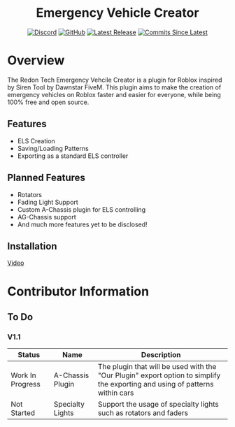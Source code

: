 <h1 align="center">Emergency Vehicle Creator</h1>

<div align="center">
  
  [![Discord](https://img.shields.io/discord/536555061510144020?label=discord&logo=discord&style=for-the-badge)](https://discord.gg/Eb384Xw)
  [![GitHub](https://img.shields.io/github/license/redon-tech/Emergency-Vehicle-Creator?style=for-the-badge)](https://mit-license.org/)
  [![Latest Release](https://img.shields.io/github/v/release/redon-tech/Emergency-Vehicle-Creator?style=for-the-badge)](https://github.com/Redon-Tech/Emergency-Vehicle-Creator/releases)
  [![Commits Since Latest](https://img.shields.io/github/commits-since/redon-tech/Emergency-Vehicle-Creator/latest?include_prereleases&style=for-the-badge)](https://github.com/Redon-Tech/Emergency-Vehicle-Creator/commits/main)
  
</div>

# Overview

The Redon Tech Emergency Vehcile Creator is a plugin for Roblox inspired by Siren Tool by Dawnstar FiveM. This plugin aims to make the creation of emergency vehicles on Roblox faster and easier for everyone, while being 100% free and open source.

## Features

- ELS Creation
- Saving/Loading Patterns
- Exporting as a standard ELS controller

## Planned Features

- Rotators
- Fading Light Support
- Custom A-Chassis plugin for ELS controlling
- AG-Chassis support
- And much more features yet to be disclosed!

## Installation

[Video](https://youtu.be/V2dkDgH1Sio)

# Contributor Information

## To Do

### V1.1
| Status           | Name             | Description                                                                                                                  |
| ---------------- | ---------------- | ---------------------------------------------------------------------------------------------------------------------------- |
| Work In Progress | A-Chassis Plugin | The plugin that will be used with the "Our Plugin" export option to simplify the exporting and using of patterns within cars |
| Not Started      | Specialty Lights | Support the usage of specialty lights such as rotators and faders                                                            |